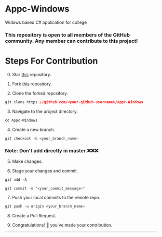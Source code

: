 # Appc-Windows
Widows based C# application for college


### This repository is open to all members of the GitHub community. Any member can contribute to this project!


# Steps For Contribution

0. Star <a href="https://github.com/sunkusaarthak/Appc-Windows" title="this">this</a> repository.

1. Fork <a href="https://github.com/sunkusaarthak/Appc-Windows" title="this">this</a> repository.

2. Clone the forked repository.
```css
git clone https://github.com/<your-github-username>/Appc-Windows
```
  
3. Navigate to the project directory.
```py
cd Appc-Windows
```

4. Create a new branch.
```css
git checkout -b <your_branch_name>
```

### Note: Don't add directly in master.❌❌❌


5. Make changes.

6. Stage your changes and commit
```css
git add -A

git commit -m "<your_commit_message>"
```

7. Push your local commits to the remote repo.
```css
git push -u origin <your_branch_name>
```

8. Create a Pull Request.

9. Congratulations! 🎉 you've made your contribution.


---

